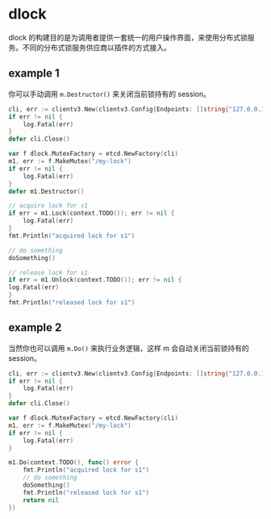 # dlock

dlock 的构建目的是为调用者提供一套统一的用户操作界面，来使用分布式锁服务。不同的分布式锁服务供应商以插件的方式接入。

## example 1

你可以手动调用 `m.Destructor()` 来关闭当前锁持有的 session。

```go
cli, err := clientv3.New(clientv3.Config{Endpoints: []string{"127.0.0.1:20002"}})
if err != nil {
    log.Fatal(err)
}
defer cli.Close()

var f dlock.MutexFactory = etcd.NewFactory(cli)
m1, err := f.MakeMutex("/my-lock")
if err != nil {
    log.Fatal(err)
}
defer m1.Destructor()

// acquire lock for s1
if err = m1.Lock(context.TODO()); err != nil {
    log.Fatal(err)
}
fmt.Println("acquired lock for s1")

// do something
doSomething()

// release lock for s1
if err = m1.Unlock(context.TODO()); err != nil {
log.Fatal(err)
}
fmt.Println("released lock for s1")
```

## example 2

当然你也可以调用 `m.Do()` 来执行业务逻辑，这样 m 会自动关闭当前锁持有的 session。

```go
cli, err := clientv3.New(clientv3.Config{Endpoints: []string{"127.0.0.1:20002"}})
if err != nil {
    log.Fatal(err)
}
defer cli.Close()

var f dlock.MutexFactory = etcd.NewFactory(cli)
m1, err := f.MakeMutex("/my-lock")
if err != nil {
    log.Fatal(err)
}

m1.Do(context.TODO(), func() error {
    fmt.Println("acquired lock for s1")
	// do something
    doSomething()
    fmt.Println("released lock for s1")
    return nil
})
```